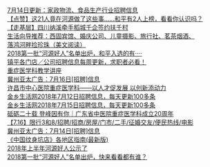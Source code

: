   
[7月14日更新：家政物流、食品生产行业招聘信息](http://www.dianyue.me/archives/073/hiacjxxnx8cvb0kc/)  
[【点赞】这21人竟在河源做了这些事......和平有2人上榜，看看你认识吗？](http://www.dianyue.me/archives/929/g33yz3m3pc4094qe/)  
[【走基层】四川纳溪牵手稻城千企签约扶千村](http://www.dianyue.me/archives/129/ikslb3jcbbhx9a7x/)  
[生活向导推荐：西固宾馆、婚庆公司、儿童摄影、旅行社、茗茶烟酒、](http://www.dianyue.me/archives/729/83u44wu51wmkrzjx/)  
[落鸿河畔捡珍珠（美文阅读）](http://www.dianyue.me/archives/304/dy0b65cf3ez9za2w/)  
[2018第一批“河源好人”名单出炉，和平入选的有····](http://www.dianyue.me/archives/384/fcrn6osjdgxnl67p/)  
[镇平各门店／公司招聘信息每周更新，求职者必看！](http://www.dianyue.me/archives/387/3lo8p4umjpj62cgm/)  
[重症医学科教学讲座](http://www.dianyue.me/archives/202/7dnehd2o3eecj17n/)  
[冀州亚太广告：7月16日[招聘]信息](http://www.dianyue.me/archives/485/hmh5ezu38unoiv67/)  
[许昌市中心医院重症医学科——以人才促发展 以创新添动力](http://www.dianyue.me/archives/023/g9fe0pibfzu7pq46/)  
[金乡生活网2018年7月12日招聘信息，每天更新100多条](http://www.dianyue.me/archives/010/4mlr9n3dphjcljes/)  
[金乡生活网2018年7月15日招聘信息，每天更新100多条](http://www.dianyue.me/archives/091/fx0w9hbls2bohctm/)  
[砥砺二十载 登峰因有你｜广东省中医院重症医学科成立20周年](http://www.dianyue.me/archives/951/dobyoetjc5azd3lv/)  
[【7.16】限行3和8/招聘/招商/房屋/门市/二手/征婚交友/便民热线/电影](http://www.dianyue.me/archives/711/7ol41unrp5c0pkqd/)  
[冀州亚太广告：7月14日[招聘]信息](http://www.dianyue.me/archives/442/3x8mwmla6vuub48n/)  
[《中国纹身坑店》各地区指南(最新版)](http://www.dianyue.me/archives/597/okff5emuus5xrxid/)  
[2018年上半年河源好人公示了](http://www.dianyue.me/archives/787/uy1vb6rwsxw4vtjt/)  
[2018第一批“河源好人”名单出炉，快来看看都有谁？](http://www.dianyue.me/archives/520/b8bedirzceeakqy1/)
